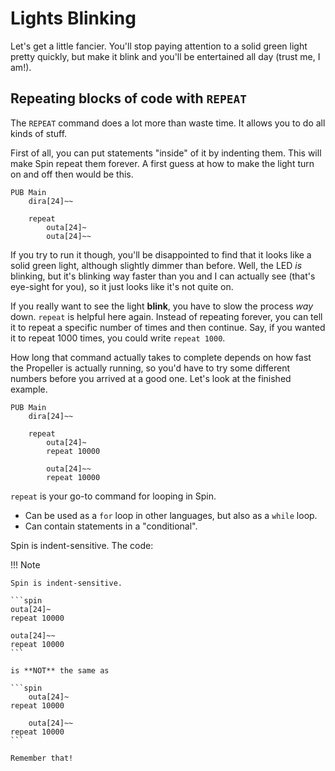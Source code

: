 # Lights Blinking

Let's get a little fancier. You'll stop paying attention to a solid green
light pretty quickly, but make it blink and you'll be entertained all day
(trust me, I am!).

## Repeating blocks of code with `REPEAT`

The `REPEAT` command does a lot more than waste time. It allows you to do all kinds of stuff.

First of all, you can put statements "inside" of it by indenting them. This will make Spin repeat them forever. A first guess at how to make the light turn on and off then would be this.

```spin
PUB Main
    dira[24]~~

    repeat
        outa[24]~
        outa[24]~~
```

If you try to run it though, you'll be disappointed to find that it looks like a solid green light, although slightly dimmer than before. Well, the LED _is_ blinking, but it's blinking way faster than you and I can actually see (that's eye-sight for you), so it just looks like it's not quite on.

If you really want to see the light **blink**, you have to slow the process _way_ down. `repeat` is helpful here again. Instead of repeating forever, you can tell it to repeat a specific number of times and then continue. Say, if you wanted it to repeat 1000 times, you could write `repeat 1000`.

How long that command actually takes to complete depends on how fast the Propeller is actually running, so you'd have to try some different numbers before you arrived at a good one. Let's look at the finished example.

```{.spin title="LightsBlinking.spin"}
PUB Main
    dira[24]~~

    repeat
        outa[24]~
        repeat 10000

        outa[24]~~
        repeat 10000
```

`repeat` is your go-to command for looping in Spin.

- Can be used as a `for` loop in other languages, but also as a
  `while` loop.
- Can contain statements in a "conditional".

Spin is indent-sensitive. The code:

!!! Note

    Spin is indent-sensitive.

    ```spin
    outa[24]~
    repeat 10000

    outa[24]~~
    repeat 10000
    ```

    is **NOT** the same as

    ```spin
        outa[24]~
    repeat 10000

        outa[24]~~
    repeat 10000
    ```

    Remember that!
